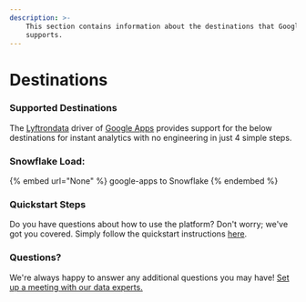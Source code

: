 ```yaml
---
description: >-
    This section contains information about the destinations that Google Apps
    supports.
---
```


# Destinations

### Supported Destinations

The [Lyftrondata](https://www.lyftrondata.com/) driver of [Google Apps](None) provides support for the below destinations for instant analytics with no engineering in just 4 simple steps.

### Snowflake Load:

{% embed url="None" %}
google-apps to Snowflake
{% endembed %}

### Quickstart Steps

Do you have questions about how to use the platform? Don't worry; we've got you covered. Simply follow the quickstart instructions [here](README.md).

### Questions? <a href="#questions" id="questions"></a>

We're always happy to answer any additional questions you may have! [Set up a meeting with our data experts.](https://www.lyftrondata.com/book-a-meeting/)
